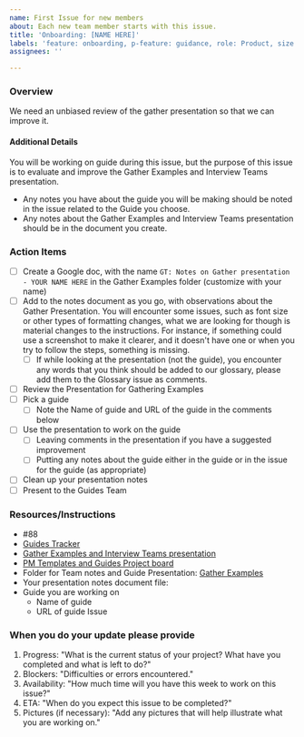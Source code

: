 ```yaml
---
name: First Issue for new members
about: Each new team member starts with this issue.
title: 'Onboarding: [NAME HERE]'
labels: 'feature: onboarding, p-feature: guidance, role: Product, size: 1pt'
assignees: ''

---
```


### Overview
We need an unbiased review of the gather presentation so that we can improve it.

#### Additional Details
You will be working on guide during this issue, but the purpose of this issue is to evaluate and improve the Gather Examples and Interview Teams presentation.  
- Any notes you have about the guide you will be making should be noted in the issue related to the Guide you choose.
- Any notes about the Gather Examples and Interview Teams presentation should be in the document you create.

### Action Items
- [ ] Create a Google doc, with the name ```GT: Notes on Gather presentation - YOUR NAME HERE``` in the Gather Examples folder (customize with your name)
- [ ] Add to the notes document as you go, with observations about the Gather Presentation.  You will encounter some issues, such as font size or other types of formatting changes, what we are looking for though is material changes to the instructions.  For instance, if something could use a screenshot to make it clearer, and it doesn't have one or when you try to follow the steps, something is missing.
   - [ ] If while looking at the presentation (not the guide), you encounter any words that you think should be added to our glossary,  please add them to the Glossary issue as comments.
- [ ] Review the Presentation for Gathering Examples
- [ ] Pick a guide 
   - [ ] Note the Name of guide and URL of the guide in the comments below
- [ ] Use the presentation to work on the guide
   - [ ] Leaving comments in the presentation if you have a suggested improvement
   - [ ] Putting any notes about the guide either in the guide or in the issue for the guide (as appropriate)
- [ ] Clean up your presentation notes
- [ ] Present to the Guides Team

### Resources/Instructions
- #88 
- [Guides Tracker](https://github.com/orgs/hackforla/projects/3)
- [Gather Examples and Interview Teams presentation](https://docs.google.com/presentation/d/1gkPpgnOPv7lBckoLic3HAA7z_IkeTnCw9ImQp9hkujM/edit)
- [PM Templates and Guides Project board](https://github.com/hackforla/product-management/projects/2)
- Folder for Team notes and Guide Presentation: [Gather Examples](https://drive.google.com/drive/u/0/folders/15ybydhWpIYr9a3MyE2FZf1g-SJs-23Jl)
- Your presentation notes document file: 
- Guide you are working on
   - Name of guide
   - URL of guide Issue


### When you do your update please provide
1. Progress: "What is the current status of your project? What have you completed and what is left to do?"
2. Blockers: "Difficulties or errors encountered."
3. Availability: "How much time will you have this week to work on this issue?"
4. ETA: "When do you expect this issue to be completed?"
5. Pictures (if necessary): "Add any pictures that will help illustrate what you are working on."
